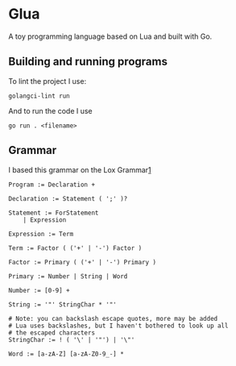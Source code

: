 
# Glua

A toy programming language based on Lua and built with Go.

## Building and running programs

To lint the project I use:

```
golangci-lint run
```

And to run the code I use

```
go run . <filename>
```

## Grammar

I based this grammar on the Lox Grammar[1]

```
Program := Declaration +

Declaration := Statement ( ';' )?

Statement := ForStatement
    | Expression

Expression := Term

Term := Factor ( ('+' | '-') Factor )

Factor := Primary ( ('+' | '-') Primary )

Primary := Number | String | Word

Number := [0-9] +

String := '"' StringChar * '"'

# Note: you can backslash escape quotes, more may be added
# Lua uses backslashes, but I haven't bothered to look up all
# the escaped characters
StringChar := ! ( '\' | '"') | '\"'

Word := [a-zA-Z] [a-zA-Z0-9_-] *
```

[1]: https://craftinginterpreters.com/appendix-i.html